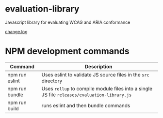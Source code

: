 # evaluation-library
Javascript library for evaluating WCAG and ARIA conformance

[change.log](openajax_a11y/release-notes.md)

# NPM development commands

| Command      | Description |
| ----------- | ----------- |
| npm run eslint  | Uses eslint to validate JS source files in the `src` directory |
| npm run bundle  | Uses `rollup` to compile module files into a single JS file `releases/evaluation-library.js` |        |
| npm run build  | runs eslint and then bundle commands   |

